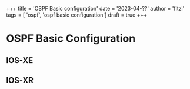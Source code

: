 +++
title = 'OSPF Basic configuration'
date = '2023-04-??'
author = 'fitzi'
tags = [ 'ospf', 'ospf basic configuration']
draft = true
+++

# OSPF Basic Configuration


## IOS-XE


## IOS-XR